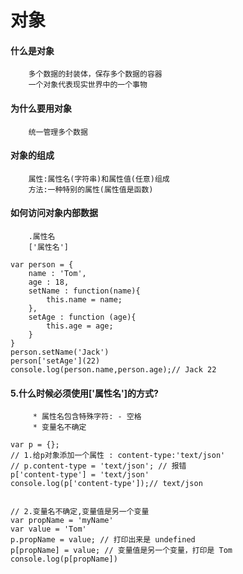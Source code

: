 # 对象

#### 什么是对象
```
    多个数据的封装体，保存多个数据的容器
    一个对象代表现实世界中的一个事物
```

#### 为什么要用对象
```
    统一管理多个数据
```

#### 对象的组成
```
    属性:属性名(字符串)和属性值(任意)组成
    方法:一种特别的属性(属性值是函数)
```

#### 如何访问对象内部数据
```
    .属性名
    ['属性名']
```


```
var person = {
    name : 'Tom',
    age : 18,
    setName : function(name){
        this.name = name;
    },
    setAge : function (age){
        this.age = age;
    }
}
person.setName('Jack')
person['setAge'](22)
console.log(person.name,person.age);// Jack 22
```

#### 5.什么时候必须使用['属性名']的方式?
```
     * 属性名包含特殊字符: - 空格
     * 变量名不确定

var p = {};
// 1.给p对象添加一个属性 : content-type:'text/json'
// p.content-type = 'text/json'; // 报错
p['content-type'] = 'text/json'
console.log(p['content-type']);// text/json


// 2.变量名不确定,变量值是另一个变量
var propName = 'myName'
var value = 'Tom'
p.propName = value; // 打印出来是 undefined
p[propName] = value; // 变量值是另一个变量，打印是 Tom
console.log(p[propName])
```


